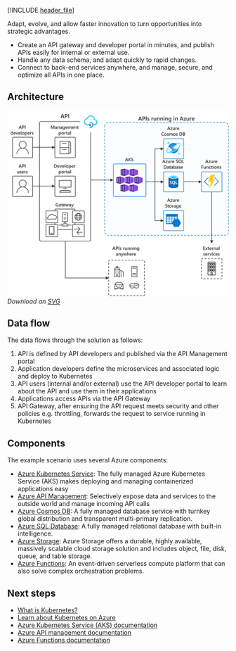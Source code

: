 [!INCLUDE [header_file](../../../includes/sol-idea-header.md)]

Adapt, evolve, and allow faster innovation to turn opportunities into strategic advantages.

- Create an API gateway and developer portal in minutes, and publish APIs easily for internal or external use.
- Handle any data schema, and adapt quickly to rapid changes.
- Connect to back-end services anywhere, and manage, secure, and optimize all APIs in one place.

## Architecture

![Architecture Diagram](../media/aks-api-first.png)
*Download an [SVG](../media/aks-api-first.svg)*

## Data flow

The data flows through the solution as follows:

1. API is defined by API developers and published via the API Management portal
2. Application developers define the microservices and associated logic and deploy to Kubernetes
3. API users (internal and/or external) use the API developer portal to learn about the API and use them in their applications
4. Applications access APIs via the API Gateway
5. API Gateway, after ensuring the API request meets security and other policies e.g. throttling, forwards the request to service running in Kubernetes

## Components

The example scenario uses several Azure components:

- [Azure Kubernetes Service](https://azure.microsoft.com/services/kubernetes-service/): The fully managed Azure Kubernetes Service (AKS) makes deploying and managing containerized applications easy
- [Azure API Management](https://azure.microsoft.com/services/api-management/): Selectively expose data and services to the outside world and manage incoming API calls
- [Azure Cosmos DB](https://azure.microsoft.com/services/cosmos-db/): A fully managed database service with turnkey global distribution and transparent multi-primary replication.
- [Azure SQL Database](https://azure.microsoft.com/services/sql-database/): A fully managed relational database with built-in intelligence.
- [Azure Storage](https://azure.microsoft.com/services/storage/): Azure Storage offers a durable, highly available, massively scalable cloud storage solution and includes object, file, disk, queue, and table storage.
- [Azure Functions](https://azure.microsoft.com/services/functions/): An event-driven serverless compute platform that can also solve complex orchestration problems.

## Next steps

- [What is Kubernetes?](https://azure.microsoft.com/topic/what-is-kubernetes/)
- [Learn about Kubernetes on Azure](https://azure.microsoft.com/overview/kubernetes-on-azure/)
- [Azure Kubernetes Service (AKS) documentation](/azure/aks)
- [Azure API management documentation](/azure/api-management/)
- [Azure Functions documentation](/azure/azure-functions/)
